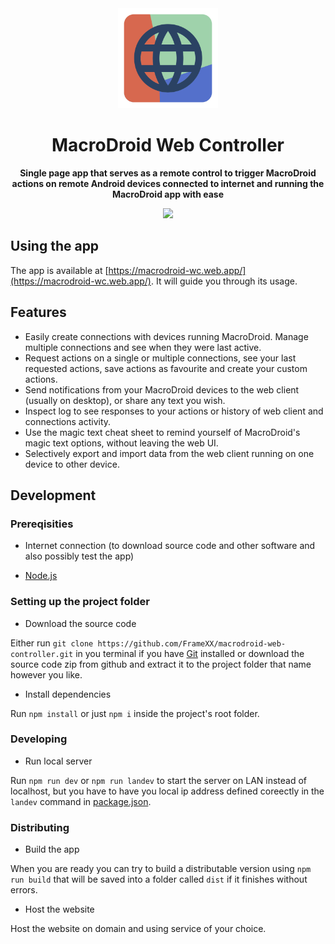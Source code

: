 <div align="center">

<img width="" src="./src/assets/img/favicon.svg"  width=160 height=160>

# MacroDroid Web Controller

**Single page app that serves as a remote control to trigger MacroDroid actions on remote Android devices connected to internet and running the MacroDroid app with ease**

<a href="https://www.gnu.org/licenses/agpl-3.0.en.html" alt="License: GPLv3"><img src="https://img.shields.io/badge/License-AGPL%20v3-blue.svg"></a>

</div>

## Using the app

The app is available at [https://macrodroid-wc.web.app/](https://macrodroid-wc.web.app/). It will guide you through its usage.

## Features

- Easily create connections with devices running MacroDroid. Manage multiple connections and see when they were last active.
- Request actions on a single or multiple connections, see your last requested actions, save actions as favourite and create your custom actions.
- Send notifications from your MacroDroid devices to the web client (usually on desktop), or share any text you wish.
- Inspect log to see responses to your actions or history of web client and connections activity.
- Use the magic text cheat sheet to remind yourself of MacroDroid's magic text options, without leaving the web UI.
- Selectively export and import data from the web client running on one device to other device.

## Development

### Prereqisities

- Internet connection (to download source code and other software and also possibly test the app)

- [Node.js](https://nodejs.org/)

### Setting up the project folder

- Download the source code

Either run `git clone https://github.com/FrameXX/macrodroid-web-controller.git` in you terminal if you have [Git](https://git-scm.com/) installed or download the source code zip from github and extract it to the project folder that name however you like.

- Install dependencies

Run `npm install` or just `npm i` inside the project's root folder.

### Developing

- Run local server

Run `npm run dev` or `npm run landev` to start the server on LAN instead of localhost, but you have to have you local ip address defined coreectly in the `landev` command in [package.json](package.json#L8).

### Distributing

- Build the app

When you are ready you can try to build a distributable version using `npm run build` that will be saved into a folder called `dist` if it finishes without errors.

- Host the website

Host the website on domain and using service of your choice.
